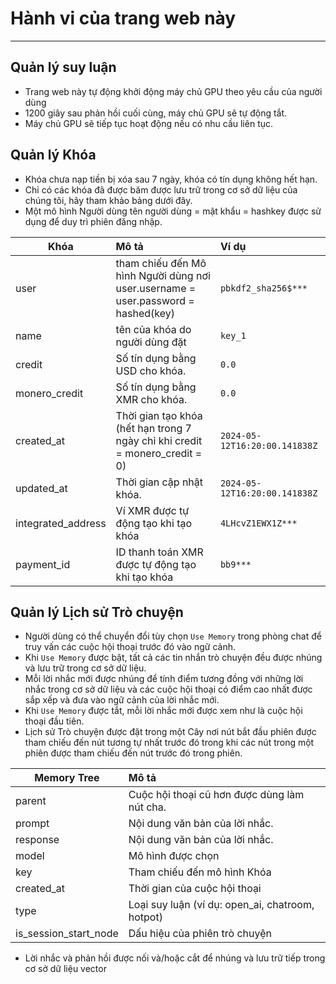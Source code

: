 
 Hành vi của trang web này
==========================

---

##  Quản lý suy luận
- Trang web này tự động khởi động máy chủ GPU theo yêu cầu của người dùng
- 1200 giây sau phản hồi cuối cùng, máy chủ GPU sẽ tự động tắt.
- Máy chủ GPU sẽ tiếp tục hoạt động nếu có nhu cầu liên tục.

##  Quản lý Khóa
- Khóa chưa nạp tiền bị xóa sau 7 ngày, khóa có tín dụng không hết hạn.
- Chỉ có các khóa đã được băm được lưu trữ trong cơ sở dữ liệu của chúng tôi, hãy tham khảo bảng dưới đây.
- Một mô hình Người dùng tên người dùng = mật khẩu = hashkey được sử dụng để duy trì phiên đăng nhập.

| Khóa               | Mô tả                                                                             | Ví dụ                         |
| ------------------ | :-------------------------------------------------------------------------------- | :---------------------------- |
| user               | tham chiếu đến Mô hình Người dùng nơi user.username = user.password = hashed(key) | `pbkdf2_sha256$***`           |
| name               | tên của khóa do người dùng đặt                                                    | `key_1`                       |
| credit             | Số tín dụng bằng USD cho khóa.                                                    | `0.0`                         |
| monero_credit      | Số tín dụng bằng XMR cho khóa.                                                    | `0.0`                         |
| created_at         | Thời gian tạo khóa (hết hạn trong 7 ngày chỉ khi credit = monero_credit = 0)      | `2024-05-12T16:20:00.141838Z` |
| updated_at         | Thời gian cập nhật khóa.                                                          | `2024-05-12T16:20:00.141838Z` |
| integrated_address | Ví XMR được tự động tạo khi tạo khóa                                              | `4LHcvZ1EWX1Z***`             |
| payment_id         | ID thanh toán XMR được tự động tạo khi tạo khóa                                   | `bb9***`                      |

##  Quản lý Lịch sử Trò chuyện
- Người dùng có thể chuyển đổi tùy chọn ```Use Memory``` trong phòng chat để truy vấn các cuộc hội thoại trước đó vào ngữ cảnh.
- Khi ```Use Memory``` được bật, tất cả các tin nhắn trò chuyện đều được nhúng và lưu trữ trong cơ sở dữ liệu.
- Mỗi lời nhắc mới được nhúng để tính điểm tương đồng với những lời nhắc trong cơ sở dữ liệu và các cuộc hội thoại có điểm cao nhất được sắp xếp và đưa vào ngữ cảnh của lời nhắc mới.
- Khi ```Use Memory``` được tắt, mỗi lời nhắc mới được xem như là cuộc hội thoại đầu tiên.
- Lịch sử Trò chuyện được đặt trong một Cây nơi nút bắt đầu phiên được tham chiếu đến nút tương tự nhất trước đó trong khi các nút trong một phiên được tham chiếu đến nút trước đó trong phiên.

| Memory Tree           | Mô tả                                            |
| --------------------- | :----------------------------------------------- |
| parent                | Cuộc hội thoại cũ hơn được dùng làm nút cha.     |
| prompt                | Nội dung văn bản của lời nhắc.                   |
| response              | Nội dung văn bản của lời nhắc.                   |
| model                 | Mô hình được chọn                                |
| key                   | Tham chiếu đến mô hình Khóa                      |
| created_at            | Thời gian của cuộc hội thoại                     |
| type                  | Loại suy luận (ví dụ: open_ai, chatroom, hotpot) |
| is_session_start_node | Dấu hiệu của phiên trò chuyện                    |

- Lời nhắc và phản hồi được nối và/hoặc cắt để nhúng và lưu trữ tiếp trong cơ sở dữ liệu vector
